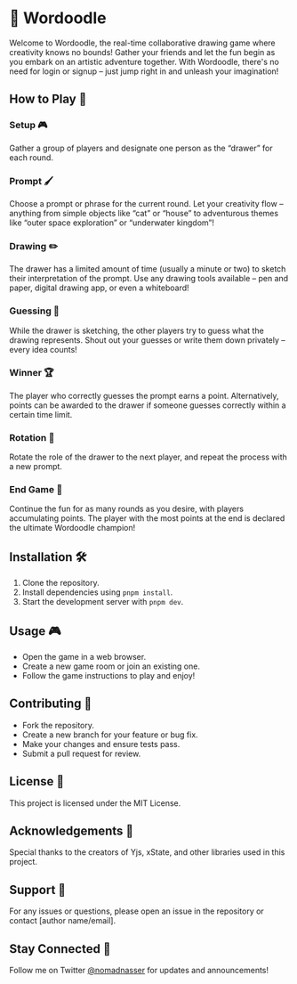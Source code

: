 # 🎨 Wordoodle

Welcome to Wordoodle, the real-time collaborative drawing game where creativity knows no bounds! Gather your friends and let the fun begin as you embark on an artistic adventure together. With Wordoodle, there's no need for login or signup – just jump right in and unleash your imagination!

## How to Play 🚀

### Setup 🎮
Gather a group of players and designate one person as the “drawer” for each round.

### Prompt 🖌️
Choose a prompt or phrase for the current round. Let your creativity flow – anything from simple objects like “cat” or “house” to adventurous themes like “outer space exploration” or “underwater kingdom”!

### Drawing ✏️
The drawer has a limited amount of time (usually a minute or two) to sketch their interpretation of the prompt. Use any drawing tools available – pen and paper, digital drawing app, or even a whiteboard!

### Guessing 🤔
While the drawer is sketching, the other players try to guess what the drawing represents. Shout out your guesses or write them down privately – every idea counts!

### Winner 🏆
The player who correctly guesses the prompt earns a point. Alternatively, points can be awarded to the drawer if someone guesses correctly within a certain time limit.

### Rotation 🔄
Rotate the role of the drawer to the next player, and repeat the process with a new prompt.

### End Game 🎉
Continue the fun for as many rounds as you desire, with players accumulating points. The player with the most points at the end is declared the ultimate Wordoodle champion!

## Installation 🛠️
1. Clone the repository.
2. Install dependencies using `pnpm install`.
3. Start the development server with `pnpm dev`.

## Usage 🎮
- Open the game in a web browser.
- Create a new game room or join an existing one.
- Follow the game instructions to play and enjoy!

## Contributing 🤝
- Fork the repository.
- Create a new branch for your feature or bug fix.
- Make your changes and ensure tests pass.
- Submit a pull request for review.

## License 📜
This project is licensed under the MIT License.

## Acknowledgements 🙏
Special thanks to the creators of Yjs, xState, and other libraries used in this project.

## Support 💬
For any issues or questions, please open an issue in the repository or contact [author name/email].

## Stay Connected 🌟
Follow me on Twitter [@nomadnasser](https://x.com/nomadnasser) for updates and announcements!
